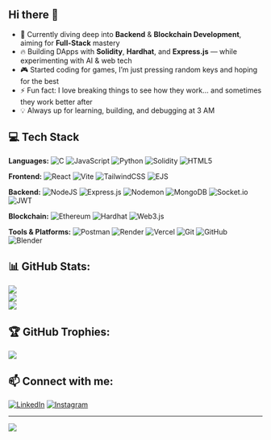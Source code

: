 ## Hi there 👋  

<!--  
**AryanSingh2006/AryanSingh2006** is a ✨ _special_ ✨ repository because its README.md (this file) appears on your GitHub profile.  
-->

- 🌱 Currently diving deep into **Backend** & **Blockchain Development**, aiming for **Full-Stack** mastery  
- 🔥 Building DApps with **Solidity**, **Hardhat**, and **Express.js** — while experimenting with AI & web tech  
- 🎮 Started coding for games, I’m just pressing random keys and hoping for the best 
- ⚡ Fun fact: I love breaking things to see how they work… and sometimes they work better after  
- 💡 Always up for learning, building, and debugging at 3 AM

## 💻 Tech Stack

**Languages:** ![C](https://img.shields.io/badge/c-%2300599C.svg?style=flat&logo=c&logoColor=white) ![JavaScript](https://img.shields.io/badge/javascript-%23323330.svg?style=flat&logo=javascript&logoColor=%23F7DF1E) ![Python](https://img.shields.io/badge/python-3670A0?style=flat&logo=python&logoColor=ffdd54) ![Solidity](https://img.shields.io/badge/Solidity-%23363636.svg?style=flat&logo=solidity&logoColor=white) ![HTML5](https://img.shields.io/badge/html5-%23E34F26.svg?style=flat&logo=html5&logoColor=white)

**Frontend:** ![React](https://img.shields.io/badge/react-%2320232a.svg?style=flat&logo=react&logoColor=%2361DAFB) ![Vite](https://img.shields.io/badge/Vite-%23646CFF.svg?style=flat&logo=vite&logoColor=white) ![TailwindCSS](https://img.shields.io/badge/tailwindcss-%2338B2AC.svg?style=flat&logo=tailwind-css&logoColor=white) ![EJS](https://img.shields.io/badge/ejs-%23B4CA65.svg?style=flat&logo=ejs&logoColor=black)

**Backend:** ![NodeJS](https://img.shields.io/badge/node.js-6DA55F?style=flat&logo=node.js&logoColor=white) ![Express.js](https://img.shields.io/badge/express.js-%23404d59.svg?style=flat&logo=express&logoColor=%2361DAFB) ![Nodemon](https://img.shields.io/badge/NODEMON-%23323330.svg?style=flat&logo=nodemon&logoColor=%BBDEAD) ![MongoDB](https://img.shields.io/badge/MongoDB-%234ea94b.svg?style=flat&logo=mongodb&logoColor=white) ![Socket.io](https://img.shields.io/badge/Socket.io-010101?style=flat&logo=socket.io&logoColor=white) ![JWT](https://img.shields.io/badge/JWT-black?style=flat&logo=JSON%20web%20tokens)

**Blockchain:** ![Ethereum](https://img.shields.io/badge/Ethereum-3C3C3D?style=flat&logo=ethereum&logoColor=white) ![Hardhat](https://img.shields.io/badge/Hardhat-FFDB1E?style=flat&logo=hardhat&logoColor=black) ![Web3.js](https://img.shields.io/badge/Web3.js-F16822?style=flat&logo=web3.js&logoColor=white)

**Tools & Platforms:** ![Postman](https://img.shields.io/badge/Postman-FF6C37?style=flat&logo=postman&logoColor=white) ![Render](https://img.shields.io/badge/Render-%46E3B7.svg?style=flat&logo=render&logoColor=white) ![Vercel](https://img.shields.io/badge/vercel-%23000000.svg?style=flat&logo=vercel&logoColor=white) ![Git](https://img.shields.io/badge/git-%23F05033.svg?style=flat&logo=git&logoColor=white) ![GitHub](https://img.shields.io/badge/github-%23121011.svg?style=flat&logo=github&logoColor=white) ![Blender](https://img.shields.io/badge/blender-%23F5792A.svg?style=flat&logo=blender&logoColor=white)


## 📊 GitHub Stats:
![](https://github-readme-stats.vercel.app/api?username=AryanSingh2006&theme=merko&hide_border=false&include_all_commits=true&count_private=true)<br/>  ![](https://github-readme-streak-stats.herokuapp.com/?user=AryanSingh2006&theme=merko&hide_border=false)<br/>  ![](https://github-readme-stats.vercel.app/api/top-langs/?username=AryanSingh2006&theme=merko&hide_border=false&include_all_commits=true&count_private=true&layout=compact)  

## 🏆 GitHub Trophies:
![](https://github-profile-trophy.vercel.app/?username=AryanSingh2006&theme=radical&no-frame=false&no-bg=true&margin-w=4)  

## 📫 Connect with me:  
[![LinkedIn](https://img.shields.io/badge/LinkedIn-0A66C2?style=for-the-badge&logo=linkedin&logoColor=white)](https://www.linkedin.com/in/aryan-singh-70706635a/)  [![Instagram](https://img.shields.io/badge/Instagram-E4405F?style=for-the-badge&logo=instagram&logoColor=white)](https://www.instagram.com/aryan.18.06/?hl=en)  

---
[![](https://visitcount.itsvg.in/api?id=AryanSingh2006&icon=0&color=0)](https://visitcount.itsvg.in)  

<!-- Proudly created with GPRM ( https://gprm.itsvg.in ) -->
